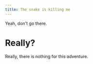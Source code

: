 ```yaml
---
title: The snake is killing me
---
```


Yeah, don't go there.

# Really?
Really, there is nothing for this adventure.

